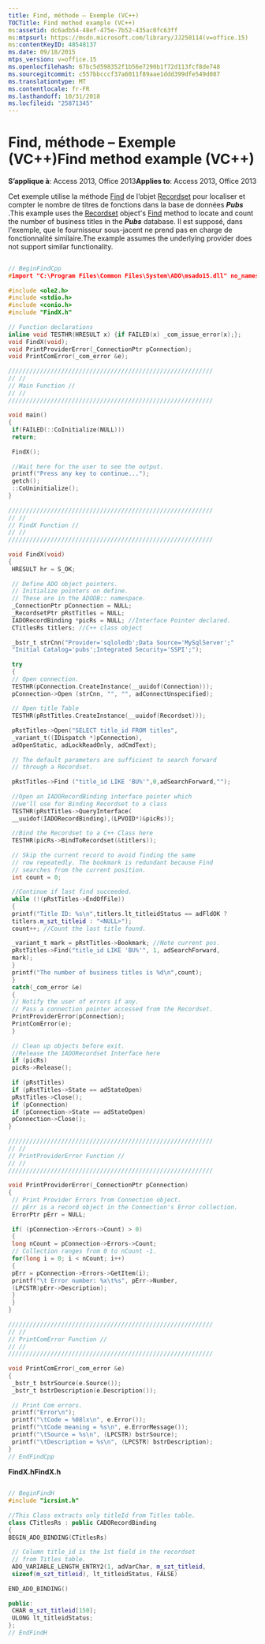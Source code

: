```yaml
---
title: Find, méthode – Exemple (VC++)
TOCTitle: Find method example (VC++)
ms:assetid: dc6adb54-48ef-475e-7b52-435ac0fc63ff
ms:mtpsurl: https://msdn.microsoft.com/library/JJ250114(v=office.15)
ms:contentKeyID: 48548137
ms.date: 09/18/2015
mtps_version: v=office.15
ms.openlocfilehash: 67bc5d598352f1b56e7290b1f72d113fcf8de748
ms.sourcegitcommit: c557bbcccf37a6011f89aae1ddd399dfe549d087
ms.translationtype: MT
ms.contentlocale: fr-FR
ms.lasthandoff: 10/31/2018
ms.locfileid: "25871345"
---
```

# <a name="find-method-example-vc"></a><span data-ttu-id="354df-102">Find, méthode – Exemple (VC++)</span><span class="sxs-lookup"><span data-stu-id="354df-102">Find method example (VC++)</span></span>


<span data-ttu-id="354df-103">**S’applique à**: Access 2013, Office 2013</span><span class="sxs-lookup"><span data-stu-id="354df-103">**Applies to**: Access 2013, Office 2013</span></span>

<span data-ttu-id="354df-104">Cet exemple utilise la méthode [Find](find-method-ado.md) de l’objet [Recordset](recordset-object-ado.md) pour localiser et compter le nombre de titres de fonctions dans la base de données ***Pubs*** .</span><span class="sxs-lookup"><span data-stu-id="354df-104">This example uses the [Recordset](recordset-object-ado.md) object's [Find](find-method-ado.md) method to locate and count the number of business titles in the ***Pubs*** database.</span></span> <span data-ttu-id="354df-105">Il est supposé, dans l'exemple, que le fournisseur sous-jacent ne prend pas en charge de fonctionnalité similaire.</span><span class="sxs-lookup"><span data-stu-id="354df-105">The example assumes the underlying provider does not support similar functionality.</span></span>

```cpp 
 
// BeginFindCpp 
#import "C:\Program Files\Common Files\System\ADO\msado15.dll" no_namespace rename("EOF", "EndOfFile") 
 
#include <ole2.h> 
#include <stdio.h> 
#include <conio.h> 
#include "FindX.h" 
 
// Function declarations 
inline void TESTHR(HRESULT x) {if FAILED(x) _com_issue_error(x);}; 
void FindX(void); 
void PrintProviderError(_ConnectionPtr pConnection); 
void PrintComError(_com_error &e); 
 
////////////////////////////////////////////////////////// 
// // 
// Main Function // 
// // 
////////////////////////////////////////////////////////// 
 
void main() 
{ 
 if(FAILED(::CoInitialize(NULL))) 
 return; 
 
 FindX(); 
 
 //Wait here for the user to see the output. 
 printf("Press any key to continue..."); 
 getch(); 
 ::CoUninitialize(); 
} 
 
////////////////////////////////////////////////////////// 
// // 
// FindX Function // 
// // 
////////////////////////////////////////////////////////// 
 
void FindX(void) 
{ 
 HRESULT hr = S_OK; 
 
 // Define ADO object pointers. 
 // Initialize pointers on define. 
 // These are in the ADODB:: namespace. 
 _ConnectionPtr pConnection = NULL; 
 _RecordsetPtr pRstTitles = NULL; 
 IADORecordBinding *picRs = NULL; //Interface Pointer declared. 
 CTitlesRs titlers; //C++ class object 
 
 _bstr_t strCnn("Provider='sqloledb';Data Source='MySqlServer';" 
 "Initial Catalog='pubs';Integrated Security='SSPI';"); 
 
 try 
 { 
 // Open connection. 
 TESTHR(pConnection.CreateInstance(__uuidof(Connection))); 
 pConnection->Open (strCnn, "", "", adConnectUnspecified); 
 
 // Open title Table 
 TESTHR(pRstTitles.CreateInstance(__uuidof(Recordset))); 
 
 pRstTitles->Open("SELECT title_id FROM titles", 
 _variant_t((IDispatch *)pConnection), 
 adOpenStatic, adLockReadOnly, adCmdText); 
 
 // The default parameters are sufficient to search forward 
 // through a Recordset. 
 
 pRstTitles->Find ("title_id LIKE 'BU%'",0,adSearchForward,""); 
 
 //Open an IADORecordBinding interface pointer which 
 //we'll use for Binding Recordset to a class 
 TESTHR(pRstTitles->QueryInterface( 
 __uuidof(IADORecordBinding),(LPVOID*)&picRs)); 
 
 //Bind the Recordset to a C++ Class here 
 TESTHR(picRs->BindToRecordset(&titlers)); 
 
 // Skip the current record to avoid finding the same 
 // row repeatedly. The bookmark is redundant because Find 
 // searches from the current position. 
 int count = 0; 
 
 //Continue if last find succeeded. 
 while (!(pRstTitles->EndOfFile)) 
 { 
 printf("Title ID: %s\n",titlers.lt_titleidStatus == adFldOK ? 
 titlers.m_szt_titleid : "<NULL>"); 
 count++; //Count the last title found. 
 
 _variant_t mark = pRstTitles->Bookmark; //Note current pos. 
 pRstTitles->Find("title_id LIKE 'BU%'", 1, adSearchForward, 
 mark); 
 } 
 printf("The number of business titles is %d\n",count); 
 } 
 catch(_com_error &e) 
 { 
 // Notify the user of errors if any. 
 // Pass a connection pointer accessed from the Recordset. 
 PrintProviderError(pConnection); 
 PrintComError(e); 
 } 
 
 // Clean up objects before exit. 
 //Release the IADORecordset Interface here 
 if (picRs) 
 picRs->Release(); 
 
 if (pRstTitles) 
 if (pRstTitles->State == adStateOpen) 
 pRstTitles->Close(); 
 if (pConnection) 
 if (pConnection->State == adStateOpen) 
 pConnection->Close(); 
} 
 
////////////////////////////////////////////////////////// 
// // 
// PrintProviderError Function // 
// // 
////////////////////////////////////////////////////////// 
 
void PrintProviderError(_ConnectionPtr pConnection) 
{ 
 // Print Provider Errors from Connection object. 
 // pErr is a record object in the Connection's Error collection. 
 ErrorPtr pErr = NULL; 
 
 if( (pConnection->Errors->Count) > 0) 
 { 
 long nCount = pConnection->Errors->Count; 
 // Collection ranges from 0 to nCount -1. 
 for(long i = 0; i < nCount; i++) 
 { 
 pErr = pConnection->Errors->GetItem(i); 
 printf("\t Error number: %x\t%s", pErr->Number, 
 (LPCSTR)pErr->Description); 
 } 
 } 
} 
 
////////////////////////////////////////////////////////// 
// // 
// PrintComError Function // 
// // 
////////////////////////////////////////////////////////// 
 
void PrintComError(_com_error &e) 
{ 
 _bstr_t bstrSource(e.Source()); 
 _bstr_t bstrDescription(e.Description()); 
 
 // Print Com errors. 
 printf("Error\n"); 
 printf("\tCode = %08lx\n", e.Error()); 
 printf("\tCode meaning = %s\n", e.ErrorMessage()); 
 printf("\tSource = %s\n", (LPCSTR) bstrSource); 
 printf("\tDescription = %s\n", (LPCSTR) bstrDescription); 
} 
// EndFindCpp 
```

<span data-ttu-id="354df-106">**FindX.h**</span><span class="sxs-lookup"><span data-stu-id="354df-106">**FindX.h**</span></span>

```cpp 
 
// BeginFindH 
#include "icrsint.h" 
 
//This Class extracts only titleId from Titles table. 
class CTitlesRs : public CADORecordBinding 
{ 
BEGIN_ADO_BINDING(CTitlesRs) 
 
 // Column title_id is the 1st field in the recordset 
 // from Titles table. 
 ADO_VARIABLE_LENGTH_ENTRY2(1, adVarChar, m_szt_titleid, 
 sizeof(m_szt_titleid), lt_titleidStatus, FALSE) 
 
END_ADO_BINDING() 
 
public: 
 CHAR m_szt_titleid[150]; 
 ULONG lt_titleidStatus; 
}; 
// EndFindH 
```

